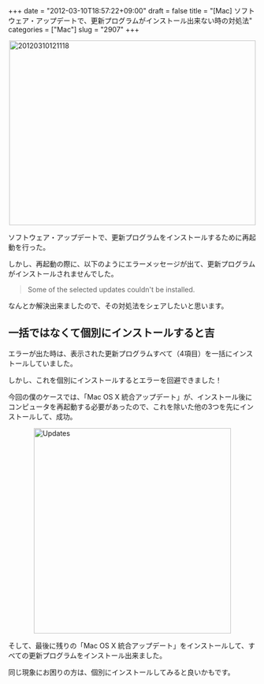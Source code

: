 +++
date = "2012-03-10T18:57:22+09:00"
draft = false
title = "[Mac] ソフトウェア・アップデートで、更新プログラムがインストール出来ない時の対処法"
categories = ["Mac"]
slug = "2907"
+++

<img style="display:block; margin-left:auto; margin-right:auto;" src="/images/2012/03/20120310121118.jpeg" alt="20120310121118" title="20120310121118.jpeg" border="0" width="500" height="375" />

ソフトウェア・アップデートで、更新プログラムをインストールするために再起動を行った。

しかし、再起動の際に、以下のようにエラーメッセージが出て、更新プログラムがインストールされませんでした。

<blockquote><p>Some of the selected updates couldn't be installed.</p></blockquote>

なんとか解決出来ましたので、その対処法をシェアしたいと思います。

<h2>一括ではなくて個別にインストールすると吉</h2>

エラーが出た時は、表示された更新プログラムすべて（4項目）を一括にインストールしていました。

しかし、これを個別にインストールするとエラーを回避できました！

今回の僕のケースでは、「Mac OS X 統合アップデート」が、インストール後にコンピュータを再起動する必要があったので、これを除いた他の3つを先にインストールして、成功。

<img style="display:block; margin-left:auto; margin-right:auto;" src="/images/2012/03/updates.png" alt="Updates" title="updates.png" border="0" width="400" height="417" />


そして、最後に残りの「Mac OS X 統合アップデート」をインストールして、すべての更新プログラムをインストール出来ました。

同じ現象にお困りの方は、個別にインストールしてみると良いかもです。
